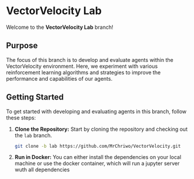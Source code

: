 # VectorVelocity Lab

Welcome to the **VectorVelocity Lab** branch!

## Purpose

The focus of this branch is to develop and evaluate agents within the VectorVelocity environment. Here, we experiment with various reinforcement learning algorithms and strategies to improve the performance and capabilities of our agents.

## Getting Started

To get started with developing and evaluating agents in this branch, follow these steps:

1. **Clone the Repository:** Start by cloning the repository and checking out the `lab` branch.
   ```bash
   git clone -b lab https://github.com/MrChriwo/VectorVelocity.git
   ```


2. **Run in Docker:** You can either install the dependencies on your local machine or use the docker container, which will run a jupyter server wuth all dependencies
